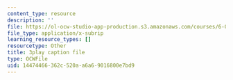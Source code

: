 ```yaml
---
content_type: resource
description: ''
file: https://ol-ocw-studio-app-production.s3.amazonaws.com/courses/6-0001-introduction-to-computer-science-and-programming-in-python-fall-2016/14474466362c520aa6a69016800e7bd9_P-0w8xWcnDQ.vtt
file_type: application/x-subrip
learning_resource_types: []
resourcetype: Other
title: 3play caption file
type: OCWFile
uid: 14474466-362c-520a-a6a6-9016800e7bd9
---
```

